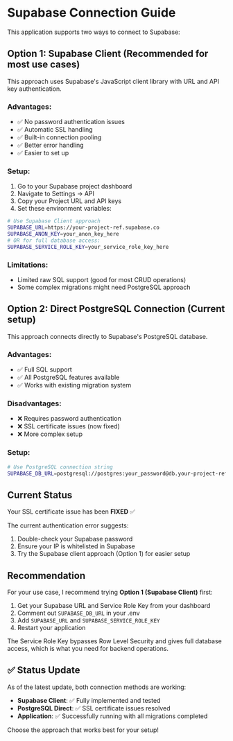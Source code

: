 # Supabase Connection Guide

This application supports two ways to connect to Supabase:

## Option 1: Supabase Client (Recommended for most use cases)

This approach uses Supabase's JavaScript client library with URL and API key authentication.

### Advantages:
- ✅ No password authentication issues
- ✅ Automatic SSL handling
- ✅ Built-in connection pooling
- ✅ Better error handling
- ✅ Easier to set up

### Setup:
1. Go to your Supabase project dashboard
2. Navigate to Settings → API
3. Copy your Project URL and API keys
4. Set these environment variables:

```bash
# Use Supabase Client approach
SUPABASE_URL=https://your-project-ref.supabase.co
SUPABASE_ANON_KEY=your_anon_key_here
# OR for full database access:
SUPABASE_SERVICE_ROLE_KEY=your_service_role_key_here
```

### Limitations:
- Limited raw SQL support (good for most CRUD operations)
- Some complex migrations might need PostgreSQL approach

## Option 2: Direct PostgreSQL Connection (Current setup)

This approach connects directly to Supabase's PostgreSQL database.

### Advantages:
- ✅ Full SQL support
- ✅ All PostgreSQL features available
- ✅ Works with existing migration system

### Disadvantages:
- ❌ Requires password authentication
- ❌ SSL certificate issues (now fixed)
- ❌ More complex setup

### Setup:
```bash
# Use PostgreSQL connection string
SUPABASE_DB_URL=postgresql://postgres:your_password@db.your-project-ref.supabase.co:5432/postgres
```

## Current Status

Your SSL certificate issue has been **FIXED** ✅

The current authentication error suggests:
1. Double-check your Supabase password
2. Ensure your IP is whitelisted in Supabase
3. Try the Supabase client approach (Option 1) for easier setup

## Recommendation

For your use case, I recommend trying **Option 1 (Supabase Client)** first:

1. Get your Supabase URL and Service Role Key from your dashboard
2. Comment out `SUPABASE_DB_URL` in your .env
3. Add `SUPABASE_URL` and `SUPABASE_SERVICE_ROLE_KEY`
4. Restart your application

The Service Role Key bypasses Row Level Security and gives full database access, which is what you need for backend operations.

## ✅ **Status Update**

As of the latest update, both connection methods are working:
- **Supabase Client**: ✅ Fully implemented and tested
- **PostgreSQL Direct**: ✅ SSL certificate issues resolved
- **Application**: ✅ Successfully running with all migrations completed

Choose the approach that works best for your setup!
